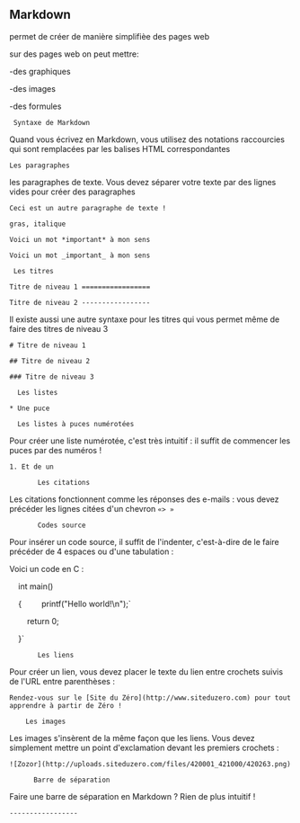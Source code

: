## Markdown

permet de créer de manière simplifièe des pages web


sur des pages web on peut mettre:

-des graphiques 

-des images 

-des formules

     Syntaxe de Markdown
     
Quand vous écrivez en Markdown, vous utilisez des notations raccourcies qui sont remplacées par les balises HTML correspondantes

    Les paragraphes

les paragraphes de texte. Vous devez séparer votre texte par des lignes vides pour créer des paragraphes    

`Ceci est un autre paragraphe de texte !`

    gras, italique

`Voici un mot *important* à mon sens`
     
`Voici un mot _important_ à mon sens` 


     Les titres
 
 
`Titre de niveau 1
=================`

`Titre de niveau 2
-----------------  `

Il existe aussi une autre syntaxe pour les titres qui vous permet même de faire des titres de niveau 3 

`# Titre de niveau 1`

`## Titre de niveau 2`

`### Titre de niveau 3`


      Les listes

`* Une puce`

      Les listes à puces numérotées

Pour créer une liste numérotée, c'est très intuitif : il suffit de commencer les puces par des numéros !

`1. Et de un`

           Les citations 
           
Les citations fonctionnent comme les réponses des e-mails : vous devez précéder les lignes citées d'un chevron `«> »`

           Codes source
            
Pour insérer un code source, il suffit de l'indenter, c'est-à-dire de le faire précéder de 4 espaces ou d'une tabulation :

Voici un code en C :

    int main()

    {
        printf("Hello world!\n");`

        return 0;

    }`


           Les liens


Pour créer un lien, vous devez placer le texte du lien entre crochets suivis de l'URL entre parenthèses :

`Rendez-vous sur le [Site du Zéro](http://www.siteduzero.com) pour tout apprendre à partir de Zéro !`

        Les images

Les images s'insèrent de la même façon que les liens. Vous devez simplement mettre un point d'exclamation devant les premiers crochets :

`![Zozor](http://uploads.siteduzero.com/files/420001_421000/420263.png)`

          Barre de séparation


Faire une barre de séparation en Markdown ? Rien de plus intuitif !

`-----------------`







